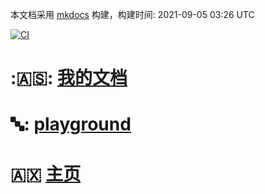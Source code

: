 <link rel="stylesheet" href="_static/css/main.css">
<ins class="adsbygoogle" style="display:block" data-ad-client="ca-pub-6890694312814945" data-ad-slot="5473692530" data-ad-format="auto"  data-full-width-responsive="true"></ins>

本文档采用 [mkdocs](https://github.com/mkdocs/mkdocs) 构建，构建时间: 2021-09-05 03:26 UTC 

[![CI](https://github.com/yunwan1x/awesome-cn/actions/workflows/main.yml/badge.svg)](https://github.com/yunwan1x/awesome-cn/actions/workflows/main.yml)


# :🇦🇸: [我的文档](https://yunwan1x.github.io/my-document/)
# 🔤: [playground](https://yunwan1x.github.io/playground/)
# 🇦🇽 [主页](https://yunwan1x.github.io/)
